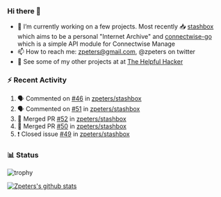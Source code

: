 ### Hi there 👋


- 🔭 I’m currently working on a few projects.  Most recently :inbox_tray: [stashbox](https://github.com/zpeters/stashbox) which aims to be a personal "Internet Archive" and [connectwise-go](https://github.com/zpeters/connectwise-go) which is a simple API module for Connectwise Manage
- 📫 How to reach me: zpeters@gmail.com, @zpeters on twitter
- 👋 See some of my other projects at at [The Helpful Hacker](https://thehelpfulhacker.net)

### :zap: Recent Activity

<!--START_SECTION:activity-->
1. 🗣 Commented on [#46](https://github.com/zpeters/stashbox/issues/46) in [zpeters/stashbox](https://github.com/zpeters/stashbox)
2. 🗣 Commented on [#51](https://github.com/zpeters/stashbox/issues/51) in [zpeters/stashbox](https://github.com/zpeters/stashbox)
3. 🎉 Merged PR [#52](https://github.com/zpeters/stashbox/pull/52) in [zpeters/stashbox](https://github.com/zpeters/stashbox)
4. 🎉 Merged PR [#50](https://github.com/zpeters/stashbox/pull/50) in [zpeters/stashbox](https://github.com/zpeters/stashbox)
5. ❗️ Closed issue [#49](https://github.com/zpeters/stashbox/issues/49) in [zpeters/stashbox](https://github.com/zpeters/stashbox)
<!--END_SECTION:activity-->

### :bar_chart: Status

![trophy](https://github-profile-trophy.vercel.app/?username=zpeters)

[![Zpeters's github stats](https://github-readme-stats.vercel.app/api?username=zpeters)](https://github.com/zpeters/github-readme-stats&show_icons=true)
